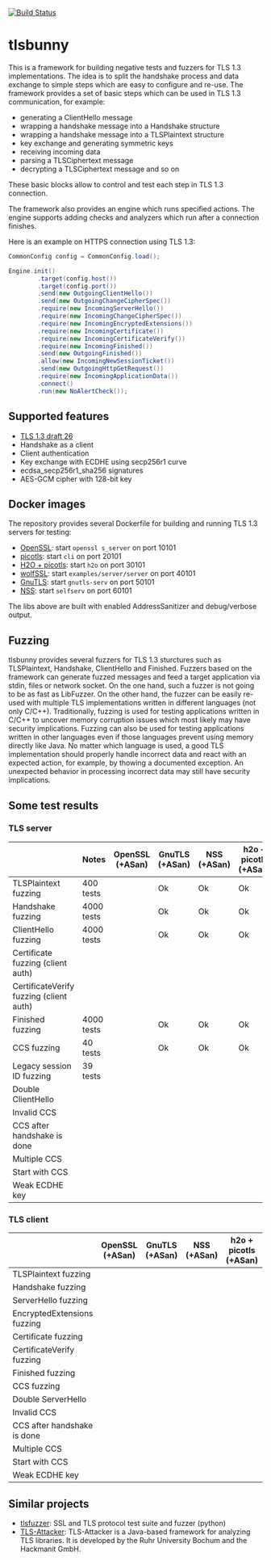 [![Build Status](https://travis-ci.org/artem-smotrakov/tlsbunny.svg?branch=master)](https://travis-ci.org/artem-smotrakov/tlsbunny)

# tlsbunny

This is a framework for building negative tests and fuzzers for TLS 1.3 implementations.
The idea is to split the handshake process and data exchange to simple steps which are easy to configure and re-use.
The framework provides a set of basic steps which can be used in TLS 1.3 communication, for example:

- generating a ClientHello message
- wrapping a handshake message into a Handshake structure
- wrapping a handshake message into a TLSPlaintext structure
- key exchange and generating symmetric keys
- receiving incoming data
- parsing a TLSCiphertext message
- decrypting a TLSCiphertext message and so on

These basic blocks allow to control and test each step in TLS 1.3 connection.

The framework also provides an engine which runs specified actions. The engine supports adding checks and analyzers which run after a connection finishes.

Here is an example on HTTPS connection using TLS 1.3:

```java
CommonConfig config = CommonConfig.load();

Engine.init()
        .target(config.host())
        .target(config.port())
        .send(new OutgoingClientHello())
        .send(new OutgoingChangeCipherSpec())
        .require(new IncomingServerHello())
        .require(new IncomingChangeCipherSpec())
        .require(new IncomingEncryptedExtensions())
        .require(new IncomingCertificate())
        .require(new IncomingCertificateVerify())
        .require(new IncomingFinished())
        .send(new OutgoingFinished())
        .allow(new IncomingNewSessionTicket())
        .send(new OutgoingHttpGetRequest())
        .require(new IncomingApplicationData())
        .connect()
        .run(new NoAlertCheck());
```

## Supported features

- [TLS 1.3 draft 26](https://tools.ietf.org/html/draft-ietf-tls-tls13-26) 
- Handshake as a client
- Client authentication
- Key exchange with ECDHE using secp256r1 curve
- ecdsa_secp256r1_sha256 signatures
- AES-GCM cipher with 128-bit key

## Docker images

The repository provides several Dockerfile for building and running TLS 1.3 servers for testing:

- [OpenSSL](src/main/docker/openssl/Dockerfile): start `openssl s_server` on port 10101
- [picotls](src/main/docker/picotls/Dockerfile): start `cli` on port 20101
- [H2O + picotls](src/main/docker/h2o/Dockerfile): start `h2o` on port 30101
- [wolfSSL](src/main/docker/wolfssl/Dockerfile): start `examples/server/server` on port 40101
- [GnuTLS](src/main/docker/gnutls/Dockerfile): start `gnutls-serv` on port 50101
- [NSS](src/main/docker/nss/Dockerfile): start `selfserv` on port 60101

The libs above are built with enabled AddressSanitizer and debug/verbose output.

## Fuzzing

tlsbunny provides several fuzzers for TLS 1.3 sturctures such as TLSPlaintext, Handshake, ClientHello and Finished.
Fuzzers based on the framework can generate fuzzed messages and feed a target application via stdin, files or network socket.
On the one hand, such a fuzzer is not going to be as fast as LibFuzzer. On the other hand, the fuzzer can be easily re-used with multiple TLS implementations written in different languages (not only C/C++). 
Traditionally, fuzzing is used for testing applications written in C/C++ to uncover memory corruption issues which most likely may have security implications.
Fuzzing can also be used for testing applications written in other languages even if those languages prevent using memory directly like Java. 
No matter which language is used, a good TLS implementation should properly handle incorrect data and react with an expected action, for example, by thowing a documented exception. An unexpected behavior in processing incorrect data may still have security implications.

## Some test results

### TLS server

|                                          | Notes           | OpenSSL (+ASan) | GnuTLS (+ASan)  | NSS (+ASan)   | h2o + picotls (+ASan) | wolfSSL (+ASan) |
| -----------------------------------------|-----------------|-----------------|-----------------|---------------|-----------------------|-----------------|
| TLSPlaintext fuzzing                     | 400  tests      |                 | Ok              | Ok            | Ok                    | Ok              |
| Handshake fuzzing                        | 4000 tests      |                 | Ok              | Ok            | Ok                    | Ok              |
| ClientHello fuzzing                      | 4000 tests      |                 | Ok              | Ok            | Ok                    | Ok              |
| Certificate fuzzing (client auth)        |                 |                 |                 |               |                       |                 |
| CertificateVerify fuzzing (client auth)  |                 |                 |                 |               |                       |                 |
| Finished fuzzing                         | 4000 tests      |                 | Ok              | Ok            | Ok                    | Ok              |
| CCS fuzzing                              | 40   tests      |                 | Ok              | Ok            | Ok                    | Ok              |
| Legacy session ID fuzzing                | 39   tests      |                 |                 |               |                       |                 |
| Double ClientHello                       |                 |                 |                 |               |                       |                 |
| Invalid CCS                              |                 |                 |                 |               |                       |                 |
| CCS after handshake is done              |                 |                 |                 |               |                       |                 |
| Multiple CCS                             |                 |                 |                 |               |                       |                 |
| Start with CCS                           |                 |                 |                 |               |                       |                 |
| Weak ECDHE key                           |                 |                 |                 |               |                       |                 |

### TLS client

|                             | OpenSSL (+ASan) | GnuTLS (+ASan)  | NSS (+ASan)   | h2o + picotls (+ASan) | wolfSSL (+ASan) |
| ----------------------------|-----------------|-----------------|---------------|-----------------------|-----------------|
| TLSPlaintext fuzzing        |                 |                 |               |                       |                 |
| Handshake fuzzing           |                 |                 |               |                       |                 |
| ServerHello fuzzing         |                 |                 |               |                       |                 |
| EncryptedExtensions fuzzing |                 |                 |               |                       |                 |
| Certificate fuzzing         |                 |                 |               |                       |                 |
| CertificateVerify fuzzing   |                 |                 |               |                       |                 |
| Finished fuzzing            |                 |                 |               |                       |                 |
| CCS fuzzing                 |                 |                 |               |                       |                 |
| Double ServerHello          |                 |                 |               |                       |                 |
| Invalid CCS                 |                 |                 |               |                       |                 |
| CCS after handshake is done |                 |                 |               |                       |                 |
| Multiple CCS                |                 |                 |               |                       |                 |
| Start with CCS              |                 |                 |               |                       |                 |
| Weak ECDHE key              |                 |                 |               |                       |                 |

## Similar projects

- [tlsfuzzer](https://github.com/tomato42/tlsfuzzer): SSL and TLS protocol test suite and fuzzer (python)
- [TLS-Attacker](https://github.com/RUB-NDS/TLS-Attacker): TLS-Attacker is a Java-based framework for analyzing TLS libraries. It is developed by the Ruhr University Bochum and the Hackmanit GmbH.

